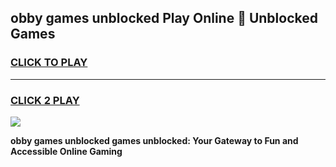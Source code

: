 
## obby games unblocked Play Online 👋 Unblocked Games
<h3>
<a href="https://premium.freeplayer.one?title=obby_games_unblocked&ref=19F">CLICK TO PLAY</a></h3>
<hr>

<h3>
<a href="https://premium.freeplayer.one?title=obby_games_unblocked&ref=19F">CLICK 2 PLAY</a>
  
</h3>

<a href="https://premium.freeplayer.one?title=obby_games_unblocked&ref=19F"><img src="https://clearcache.store/games.png"></a>


**obby games unblocked games unblocked: Your Gateway to Fun and Accessible Online Gaming**
